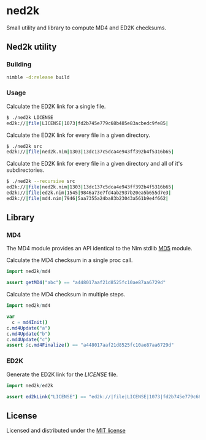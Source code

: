 # ned2k

Small utility and library to compute MD4 and ED2K checksums.

## Ned2k utility

### Building

```bash
nimble -d:release build
```

### Usage

Calculate the ED2K link for a single file.

```bash
$ ./ned2k LICENSE
ed2k://|file|LICENSE|1073|fd2b745e779c68b485e83acbedc9fe85|
```

Calculate the ED2K link for every file in a given directory.

```bash
$ ./ned2k src
ed2k://|file|ned2k.nim|1303|13dc137c5dca4e943ff392b4f5316b65|
```

Calculate the ED2K link for every file in a given directory and all of it's subdirectories.

```bash
$ ./ned2k --recursive src
ed2k://|file|ned2k.nim|1303|13dc137c5dca4e943ff392b4f5316b65|
ed2k://|file|ed2k.nim|1545|9846a73e7fd4ab2937b20ea5b655d7e3| 
ed2k://|file|md4.nim|7946|5aa7355a24ba83b23043a561b9e4f662|
```

## Library

### MD4

The MD4 module provides an API identical to the Nim stdlib [MD5](https://nim-lang.org/docs/md5.html) module.

Calculate the MD4 checksum in a single proc call.

```nim
import ned2k/md4

assert getMD4("abc") == "a448017aaf21d8525fc10ae87aa6729d"
```

Calculate the MD4 checksum in multiple steps.

```nim
import ned2k/md4

var
  c = md4Init()
c.md4Update("a")
c.md4Update("b")
c.md4Update("c")
assert $c.md4Finalize() == "a448017aaf21d8525fc10ae87aa6729d"
```

### ED2K

Generate the ED2K link for the _LICENSE_ file.

```nim
import ned2k/ed2k

assert ed2kLink("LICENSE") == "ed2k://|file|LICENSE|1073|fd2b745e779c68b485e83acbedc9fe85|"
```

## License

Licensed and distributed under the [MIT license](https://opensource.org/licenses/MIT)
